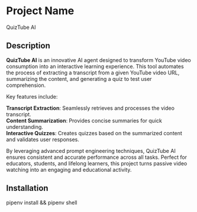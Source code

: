# Project Name
QuizTube AI

## Description

**QuizTube AI** is an innovative AI agent designed to transform YouTube video consumption into an interactive learning experience. This tool automates the process of extracting a transcript from a given YouTube video URL, summarizing the content, and generating a quiz to test user comprehension.

Key features include:

**Transcript Extraction**: Seamlessly retrieves and processes the video transcript.  
**Content Summarization**: Provides concise summaries for quick understanding.  
**Interactive Quizzes**: Creates quizzes based on the summarized content and validates user responses.  

By leveraging advanced prompt engineering techniques, QuizTube AI ensures consistent and accurate performance across all tasks. Perfect for educators, students, and lifelong learners, this project turns passive video watching into an engaging and educational activity.


## Installation

pipenv install && pipenv shell


